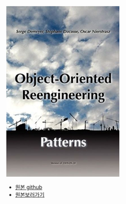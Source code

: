 <img src="oorp/images/책_표지.jpeg" alt="이미지 설명" width="300">

* [원본 github](https://github.com/SquareBracketAssociates/OORP)
* [원본보러가기](https://www.oscar.nierstrasz.org/files/oorp/OORP-2013-11-27.pdf)

